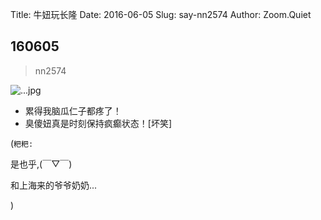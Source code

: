 Title: 牛妞玩长隆
Date: 2016-06-05
Slug: say-nn2574
Author: Zoom.Quiet


## 160605
> nn2574

![...jpg](http://momoko.zoomquiet.top/niuniu-albums/nn2016/160605-nn2574.jpg?imageView2/2/w/360)

- 累得我脑瓜仁子都疼了！
- 臭傻妞真是时刻保持疯癫状态！[坏笑]


(`粑粑:` 

是也乎,(￣▽￣)

和上海来的爷爷奶奶...

)
